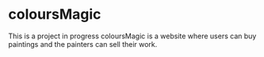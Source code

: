 # coloursMagic
This is a project in progress
coloursMagic is a website where users can buy paintings and the painters can sell their work.
